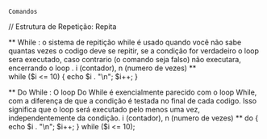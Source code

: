     Comandos




// Estrutura de Repetição: Repita

**  While : o sistema de repitição while é usado quando você não sabe quantas vezes o codigo deve se repitir, se a condição for verdadeiro o loop sera     executado, caso contrario (o comando seja falso) não executara, encerrando o loop . 
 i (contador), n (numero de vezes)
**       
        while ($i <= 10) {
            echo $i . "\n";
            $i++;
        }

**  Do While :  O loop Do While é exencialmente parecido com o loop While, com a diferença de que a condição é testada no final de cada codigo. Isso significa que o loop será executado pelo menos uma vez, independentemente da condição.
 i (contador), n (numero de vezes)
**
    do {
        echo $i . "\n";
        $i++;
    }  while ($i <= 10);



